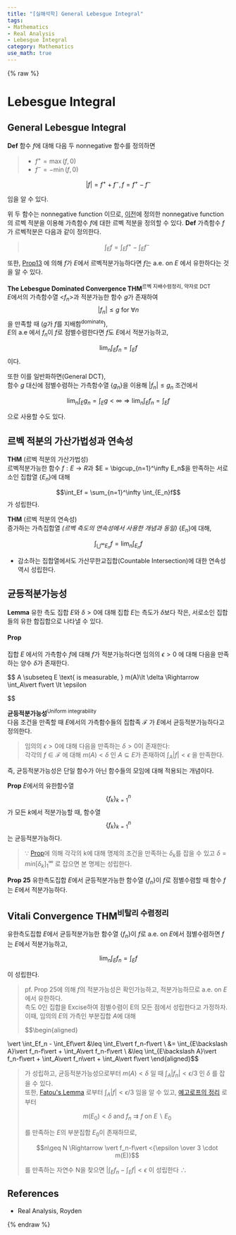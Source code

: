 ```yaml
---
title: "[실해석학] General Lebesgue Integral"
tags:
- Mathematics
- Real Analysis
- Lebesgue Integral
category: Mathematics
use_math: true
---
```

{% raw %}
# Lebesgue Integral
## General Lebesgue Integral
 **Def**
 함수 $f$에 대해 다음 두 nonnegative 함수를 정의하면
 >- $f^+ = \max(f, 0)$
 >- $f^-= -\min(f, 0)$    
 

$$\vert f\vert  = f^+ +f^- ,f = f^+-f^- $$   

임을 알 수 있다.

위 두 함수는 nonnegative function 이므로, [이전](https://ddangchani.github.io/mathematics/실해석학7)에 정의한 nonnegative function의 르벡 적분을 이용해 가측함수 $f$에 대한 르벡 적분을 정의할 수 있다. 
**Def** 가측함수 $f$가 르벡적분은 다음과 같이 정의한다.
>$$\int_E f = \int_Ef^+ - \int_E f^-$$

또한, [Prop13](https://ddangchani.github.io/mathematics/실해석학7) 에 의해 $f$가 $E$에서 르벡적분가능하다면 $f$는 a.e. on $E$ 에서 유한하다는 것을 알 수 있다.

**The Lebesgue Dominated Convergence THM**<sup>르벡 지배수렴정리, 약자로 DCT</sup>   
$E$에서의 가측함수열 <$f_n$>과 적분가능한 함수 $g$가 존재하여 $$\vert f_n\vert  \leq g \text{   for   } \forall n$$ 을 만족할 때 ($g$가 $f$를 지배함<sup>dominate</sup>),   
$E$의 a.e 에서 $f_n$이 $f$로 점별수렴한다면 $f$도 $E$에서 적분가능하고,

$$\lim_n\int_Ef_n = \int_Ef$$ 이다.

또한 이를 일반화하면(General DCT),   
 함수 $g$ 대신에 점별수렴하는 가측함수열 {$g_n$}을 이용해 $\vert f_n\vert \leq g_n$ 조건에서   

$$\lim_n\int_Eg_n = \int_Eg<\infty \Rightarrow \lim_n\int_Ef_n = \int_E f$$ 

으로 사용할 수도 있다.

## 르벡 적분의 가산가법성과 연속성
**THM** (르벡 적분의 가산가법성)   
르벡적분가능한 함수 $f:E\to R$과 $E = \bigcup_{n=1}^\infty E_n$을 만족하는 서로소인 집합열 {$E_n$}에 대해   

$$\int_Ef = \sum_{n=1}^\infty \int_{E_n}f$$ 가 성립한다.

**THM** (르벡 적분의 연속성)   
증가하는 가측집합열 *(르벡 측도의 연속성에서 사용한 개념과 동일)* {$E_n$}에 대해,   

$$\int_{\bigcup^\infty E_n}f = \lim_n\int_{E_n}f$$

- 감소하는 집합열에서도 가산무한교집합(Countable Intersection)에 대한 연속성 역시 성립한다.

## 균등적분가능성
**Lemma** 유한 측도 집합 $E$와 $\delta >0$에 대해 집합 $E$는 측도가 $\delta$보다 작은, 서로소인 집합들의 유한 합집합으로 나타낼 수 있다.

#### **Prop** 
집합 $E$ 에서의 가측함수 $f$에 대해 $f$가 적분가능하다면 임의의 $\epsilon >0$ 에 대해 다음을 만족하는 양수 $\delta$가 존재한다.

$$ A \subseteq E \text{  is measurable,  } m(A)\lt \delta \Rightarrow \int_A\vert f\vert \lt \epsilon

$$

**균등적분가능성**<sup>Uniform integrability</sup>   
다음 조건을 만족할 때 $E$에서의 가측함수들의 집합족 $\mathcal F$ 가 $E$에서 균등적분가능하다고 정의한다.
> 임의의 $\epsilon>0$에 대해 다음을 만족하는 $\delta >0$이 존재한다:   
> 각각의 $f \in \mathcal F$ 에 대해 $m(A)<\delta$ 인 $A \subseteq E$가 존재하여 $\int_A\vert f\vert <\epsilon$ 을 만족한다.

즉, 균등적분가능성은 단일 함수가 아닌 함수들의 모임에 대해 적용되는 개념이다.

**Prop** $E$에서의 유한함수열 $$\{f_k\}_{k=1}^n$$ 가 모든 $k$에서 적분가능할 때, 함수열 $$\{f_k\}_{k=1}^n$$ 는 균등적분가능하다.
> $\because$ [Prop](#prop)에 의해 각각의 k에 대해 명제의 조건을 만족하는 $\delta_k$를 잡을 수 있고 $\delta = min[\delta_k]_1^\infty$ 로 잡으면 본 명제는 성립한다.

**Prop 25** 유한측도집합 $E$에서 균등적분가능한 함수열 {$f_n$}이 $f$로 점별수렴할 때 함수 $f$는 $E$에서 적분가능하다.

## **Vitali Convergence THM**<sup>비탈리 수렴정리</sup>
유한측도집합 $E$에서 균등적분가능한 함수열 {$f_n$}이 $f$로 a.e. on $E$에서 점별수렴하면 $f$는 $E$에서 적분가능하고,   

$$\lim_n \int_Ef_n = \int_Ef$$   

이 성립한다.

> pf. Prop 25에 의해 $f$의 적분가능성은 확인가능하고, 적분가능하므로 a.e. on $E$에서 유한하다.   
> 측도 0인 집합을 Excise하여 점별수렴이 E의 모든 점에서 성립한다고 가정하자. 이때, 임의의 $E$의 가측인 부분집합 $A$에 대해   
> 
> $$\begin{aligned}
> 
\vert \int_Ef_n - \int_Ef\vert  &\leq \int_E\vert f_n-f\vert \\ &= \int_{E\backslash A}\vert f_n-f\vert  + \int_A\vert f_n-f\vert  \\ &\leq \int_{E\backslash A}\vert f_n-f\vert  + \int_A\vert f_n\vert  + \int_A\vert f\vert 
\end{aligned}$$   
>가 성립하고, 균등적분가능성으로부터 $m(A)<\delta$ 일 때 $\int_A\vert f_n\vert <\epsilon/3$ 인 $\delta$ 를 잡을 수 있다.   
> 또한, [Fatou's Lemma](https://ddangchani.github.io/mathematics/실해석학7) 로부터 $\int_A\vert f\vert <\epsilon/3$ 임을 알 수 있고, [예고로프의 정리](https://ddangchani.github.io/mathematics/실해석학6) 로부터    
> 
> $$m(E_0)<\delta \text{  and  } f_n \rightrightarrows f \text{  on   }E\;\backslash \;E_0$$   
> 
> 를 만족하는 $E$의 부분집합 $E_0$이 존재하므로,
> 
> $$n\geq N \Rightarrow \vert f_n-f\vert <{\epsilon \over 3 \cdot m(E)}$$    
> 
> 를 만족하는 자연수 N을 찾으면 $\vert \int_Ef_n-\int_Ef\vert <\epsilon$ 이 성립한다 $\therefore$



## References
 - Real Analysis, Royden


{% endraw %}